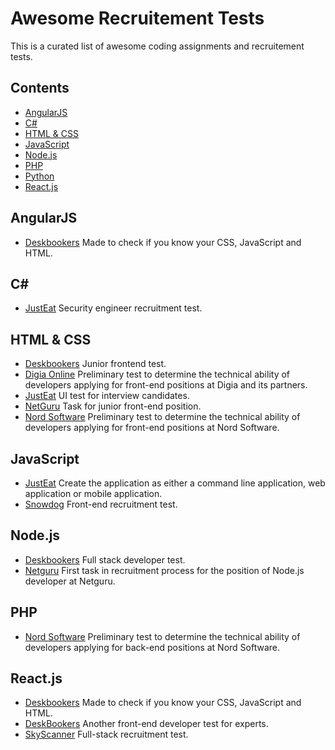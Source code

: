 # Awesome Recruitement Tests

This is a curated list of awesome coding assignments and recruitement tests.

## Contents

- [AngularJS](#angularjs)
- [C#](#c)
- [HTML & CSS](#html)
- [JavaScript](#javascript)
- [Node.js](#nodejs)
- [PHP](#php)
- [Python](#python)
- [React.js](#reactjs)

## AngularJS

- [Deskbookers](https://github.com/deskbookers/frontend-test) Made to check if you know your CSS, JavaScript and HTML.

## C#

- [JustEat](https://github.com/justeat/JustEat.InfoSecRecruitmentTest) Security engineer recruitment test.

## HTML & CSS

- [Deskbookers](https://github.com/deskbookers/frontend-test-junior) Junior frontend test.
- [Digia Online](https://github.com/digiaonline/docs/tree/master/recruitment/html5) Preliminary test to determine the technical ability of developers applying for front-end positions at Digia and its partners.
- [JustEat](https://github.com/justeat/JustEat.Recruitment.UI) UI test for interview candidates.
- [NetGuru](https://github.com/netguru/junior-frontend-recruitment-task) Task for junior front-end position.
- [Nord Software](https://github.com/digiaonline/preliminary-tests) Preliminary test to determine the technical ability of developers applying for front-end positions at Nord Software.

## JavaScript

- [JustEat](https://github.com/justeat/JustEat.RecruitmentTest) Create the application as either a command line application, web application or mobile application.
- [Snowdog](https://github.com/SnowdogApps/front-end-recruitment-test) Front-end recruitment test.

## Node.js

- [Deskbookers](https://github.com/deskbookers/full-stack-test) Full stack developer test.
- [Netguru](https://github.com/netguru/nodejs-recruitment-task) First task in recruitment process for the position of Node.js developer at Netguru.

## PHP

- [Nord Software](https://github.com/digiaonline/docs/tree/master/recruitment/basic-back-end) Preliminary test to determine the technical ability of developers applying for back-end positions at Nord Software.

## React.js

- [Deskbookers](https://github.com/deskbookers/frontend-test) Made to check if you know your CSS, JavaScript and HTML.
- [DeskBookers](https://github.com/deskbookers/frontend-expert-test) Another front-end developer test for experts.
- [SkyScanner](https://github.com/Skyscanner/full-stack-recruitment-test) Full-stack recruitment test.
